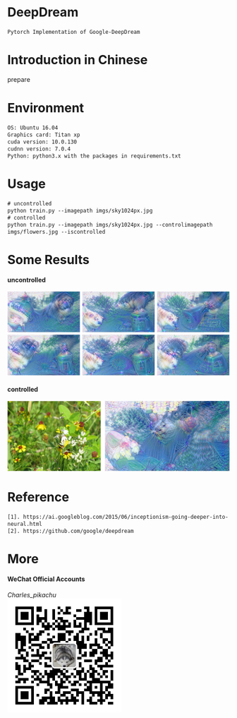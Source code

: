 # DeepDream
```
Pytorch Implementation of Google-DeepDream
```

# Introduction in Chinese
prepare

# Environment
```
OS: Ubuntu 16.04
Graphics card: Titan xp
cuda version: 10.0.130
cudnn version: 7.0.4
Python: python3.x with the packages in requirements.txt
```

# Usage
```
# uncontrolled
python train.py --imagepath imgs/sky1024px.jpg
# controlled
python train.py --imagepath imgs/sky1024px.jpg --controlimagepath imgs/flowers.jpg --iscontrolled
```

# Some Results
#### uncontrolled
![img](./material/unsupervise.jpg)
#### controlled
![img](./material/supervise.jpg)

# Reference
```
[1]. https://ai.googleblog.com/2015/06/inceptionism-going-deeper-into-neural.html
[2]. https://github.com/google/deepdream
```

# More
#### WeChat Official Accounts
*Charles_pikachu*  
![img](./material/pikachu.jpg)